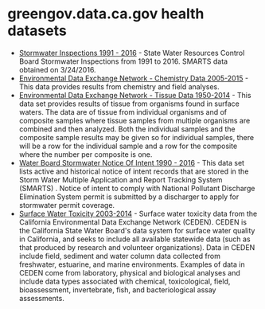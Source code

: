 # greengov.data.ca.gov health datasets
* [Stormwater Inspections 1991 - 2016](https://greengov.data.ca.gov/d/8s76-5ntc) - State Water Resources Control Board Stormwater Inspections from 1991 to 2016. SMARTS data obtained on 3/24/2016.
* [Environmental Data Exchange Network - Chemistry Data 2005-2015](https://greengov.data.ca.gov/d/pm7e-euz8) - This data provides results from chemistry and field analyses.
* [Environmental Data Exchange Network - Tissue Data 1950-2014](https://greengov.data.ca.gov/d/s5r2-7297) - This data set provides results of tissue from organisms found in surface waters. The data are of tissue from individual organisms and of composite samples where tissue samples from multiple organisms are combined and then analyzed. Both the individual samples and the composite sample results may be given so for individual samples, there will be a row for the individual sample and a row for the composite where the number per composite is one.
* [Water Board Stormwater Notice Of Intent 1990 - 2016](https://greengov.data.ca.gov/d/x76j-7g4u) - This data set lists active and historical notice of intent records that are stored in the Storm Water Multiple Application and Report Tracking System (SMARTS) . Notice of intent to comply with National Pollutant Discharge Elimination System permit is submitted by a discharger to apply for stormwater permit coverage.
* [Surface Water Toxicity 2003-2014](https://greengov.data.ca.gov/d/8smq-t728) - Surface water toxicity data from the California Environmental Data Exchange Network (CEDEN). CEDEN is the California State Water Board's data system for surface water quality in California, and seeks to include all available statewide data (such as that produced by research and volunteer organizations). Data in CEDEN include field, sediment and water column data collected from freshwater, estuarine, and marine environments. Examples of data in CEDEN come from laboratory, physical and biological analyses and include data types associated with chemical, toxicological, field, bioassessment, invertebrate, fish, and bacteriological assay assessments.
